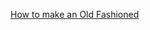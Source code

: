 ---
layout: post
wordpress_id: 1422
wordpress_url: http://noesbueno.com/archives/1422
date: '2012-02-22 18:33:56 -0600'
date_gmt: '2012-02-22 23:33:56 -0600'
body: |
  <p><a href="http://kottke.org/12/02/how-to-make-an-old-fashioned">How to make an Old Fashioned</a></p>
---